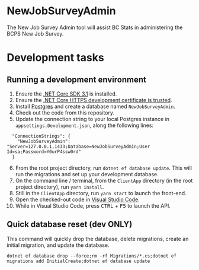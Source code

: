 # NewJobSurveyAdmin

The New Job Survey Admin tool will assist BC Stats in administering the BCPS New Job Survey.

# Development tasks

## Running a development environment

1. Ensure the [.NET Core SDK 3.1](https://dotnet.microsoft.com/download/dotnet-core/3.1) is installed.
2. Ensure the [.NET Core HTTPS development certificate is trusted](https://docs.microsoft.com/en-us/aspnet/core/security/enforcing-ssl?view=aspnetcore-3.1&tabs=visual-studio#trust-the-aspnet-core-https-development-certificate-on-windows-and-macos).
3. Install [Postgres](https://www.postgresql.org/download/) and create a database named `NewJobSurveyAdmin`.
4. Check out the code from this repository.
5. Update the connection string to your local Postgres instance in `appsettings.Development.json`, along the following lines:
```
  "ConnectionStrings": {
    "NewJobSurveyAdmin": "Server=127.0.0.1,1433;Database=NewJobSurveyAdmin;User Id=sa;Password=Y0urP4ssw0rd"
  }
```
6. From the root project directory, run `dotnet ef database update`. This will run the migrations and set up your development database.
7. On the command line / terminal, from the `ClientApp` directory (in the root project directory), run `yarn install`.
8. Still in the `ClientApp` directory, run `yarn start` to launch the front-end.
9. Open the checked-out code in [Visual Studio Code](https://code.visualstudio.com).
10. While in Visual Studio Code, press <kbd>CTRL</kbd> + <kbd>F5</kbd> to launch the API.

## Quick database reset (dev ONLY)

This command will quickly drop the database, delete migrations, create an initial migration, and update the database.

```
dotnet ef database drop --force;rm -rf Migrations/*.cs;dotnet ef migrations add InitialCreate;dotnet ef database update
```